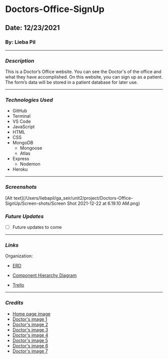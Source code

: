 # Doctors-Office-SignUp


## Date: 12/23/2021

### By: Lieba Pil

---

### **_Description_**

This is a Doctor’s Office website. You can see the Doctor's of the office and what they have accomplished. On this website, you can sign up as a patient. The form’s data will be stored in a patient database for later use. 


---

### **_Technologies Used_**

- GitHub
- Terminal
- VS Code
- JavaScript
- HTML
- CSS
- MongoDB
  - Mongoose
  - Atlas
- Express
  - Nodemon
- Heroku

---


### **_Screenshots_**

[Alt text](/Users/liebapil/ga_seir/unit2/project/Doctors-Office-SignUp/Screen-shots/Screen Shot 2021-12-22 at 6.19.10 AM.png)

### **_Future Updates_**

- [ ] Future updates to come

---
### **_Links_**
Organization:
- [ERD](https://lucid.app/lucidchart/46f10fe3-598f-4dc3-997a-54587e0661cc/edit?viewport_loc=136%2C16%2C2008%2C1096%2C0_0&invitationId=inv_24102255-aa4c-4cf0-b230-c5846df7941b)

- [Component Hierarchy Diagram](https://lucid.app/lucidchart/8399db1d-7a3d-4299-b08a-fb01044c0e20/edit?viewport_loc=-23%2C-84%2C1339%2C731%2C0_0&invitationId=inv_d2d1df6f-db0b-4cff-822d-6ffff07c73b7)

- [Trello](https://trello.com/b/OOGuZhHc/doctors-officesignup)

---

### **_Credits_**

- [Home page image](https://i.pinimg.com/originals/3f/dd/8d/3fdd8d0ae46fd4520cae854ff837afac.png)
- [Doctor's image 1](https://ak.picdn.net/shutterstock/videos/4208335/thumb/9.jpg)
- [Doctor's image 2](https://image.shutterstock.com/image-photo/hand-closeup-holding-stethoscope-portrait-260nw-1189195201.jpg)
- [Doctor's image 3](https://i0.wp.com/newslexpoint.com/wp-content/uploads/2020/10/Motivation.jpg?fit=900%2C600&ssl=1)
- [Doctor's image 4](https://www.seekpng.com/png/detail/322-3221067_health2-female-doctor-images-hd.png)
- [Doctor's image 5](https://image.shutterstock.com/image-photo/portrait-handsome-smiling-doctor-260nw-256955077.jpg)
- [Doctor's image 6](https://dermamedical.ae/wp-content/uploads/2016/05/Arabic-Doctor.jpg)
- [Doctor's image 7](https://previews.123rf.com/images/antoniodiaz/antoniodiaz1801/antoniodiaz180100484/93257382-handsome-young-hispanic-doctor-showing-a-blank-medical-chart-and-smiling.jpg)
